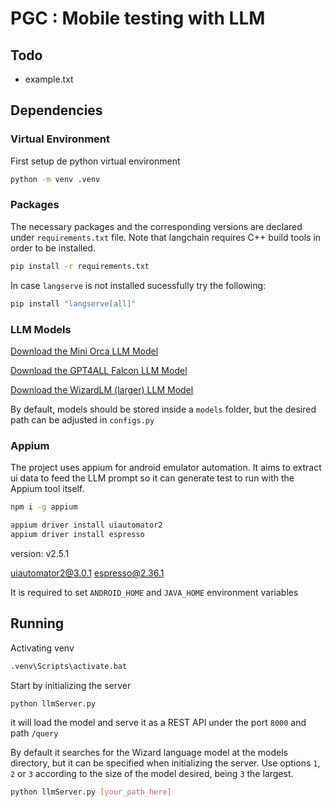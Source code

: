 # PGC : Mobile testing with LLM

## Todo

- example.txt

## Dependencies

### Virtual Environment

First setup de python virtual environment

```bash
python -m venv .venv
```

### Packages

The necessary packages and the corresponding versions are declared under `requirements.txt` file. Note that langchain requires C++ build tools in order to be installed.

```bash
pip install -r requirements.txt
```

In case `langserve` is not installed sucessfully try the following:

```bash
pip install "langserve[all]"
```

### LLM Models

[Download the Mini Orca LLM Model](https://gpt4all.io/models/gguf/orca-mini-3b-gguf2-q4_0.gguf)

[Download the GPT4ALL Falcon LLM Model](https://gpt4all.io/models/gguf/gpt4all-falcon-q4_0.gguf)

[Download the WizardLM (larger) LLM Model](https://gpt4all.io/models/gguf/wizardlm-13b-v1.2.Q4_0.gguf)

By default, models should be stored inside a `models` folder, but the desired path can be adjusted in `configs.py`

### Appium

The project uses appium for android emulator automation. It aims to extract ui data to feed the LLM prompt so it can generate test to run with the Appium tool itself.

```bash
npm i -g appium

appium driver install uiautomator2
appium driver install espresso
```

version: v2.5.1

uiautomator2@3.0.1
espresso@2.36.1

It is required to set `ANDROID_HOME` and `JAVA_HOME` environment variables

## Running

Activating venv

```bash
.venv\Scripts\activate.bat
```

Start by initializing the server

```bash
python llmServer.py
```

it will load the model and serve it as a REST API under the port `8000` and path `/query`

By default it searches for the Wizard language model at the models directory, but it can be specified when initializing the server. Use options `1`, `2` or `3` according to the size of the model desired, being `3` the largest.

```bash
python llmServer.py [your_path_here]
```
